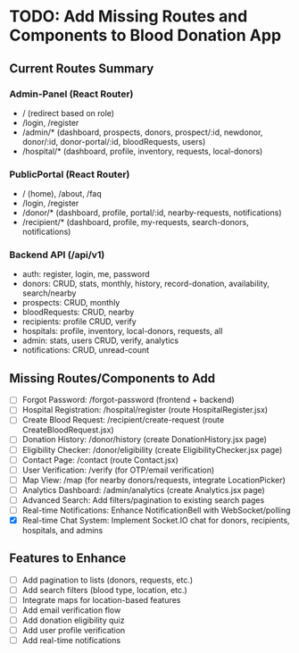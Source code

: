 # TODO: Add Missing Routes and Components to Blood Donation App

## Current Routes Summary
### Admin-Panel (React Router)
- / (redirect based on role)
- /login, /register
- /admin/* (dashboard, prospects, donors, prospect/:id, newdonor, donor/:id, donor-portal/:id, bloodRequests, users)
- /hospital/* (dashboard, profile, inventory, requests, local-donors)

### PublicPortal (React Router)
- / (home), /about, /faq
- /login, /register
- /donor/* (dashboard, profile, portal/:id, nearby-requests, notifications)
- /recipient/* (dashboard, profile, my-requests, search-donors, notifications)

### Backend API (/api/v1)
- auth: register, login, me, password
- donors: CRUD, stats, monthly, history, record-donation, availability, search/nearby
- prospects: CRUD, monthly
- bloodRequests: CRUD, nearby
- recipients: profile CRUD, verify
- hospitals: profile, inventory, local-donors, requests, all
- admin: stats, users CRUD, verify, analytics
- notifications: CRUD, unread-count

## Missing Routes/Components to Add
- [ ] Forgot Password: /forgot-password (frontend + backend)
- [ ] Hospital Registration: /hospital/register (route HospitalRegister.jsx)
- [ ] Create Blood Request: /recipient/create-request (route CreateBloodRequest.jsx)
- [ ] Donation History: /donor/history (create DonationHistory.jsx page)
- [ ] Eligibility Checker: /donor/eligibility (create EligibilityChecker.jsx page)
- [ ] Contact Page: /contact (route Contact.jsx)
- [ ] User Verification: /verify (for OTP/email verification)
- [ ] Map View: /map (for nearby donors/requests, integrate LocationPicker)
- [ ] Analytics Dashboard: /admin/analytics (create Analytics.jsx page)
- [ ] Advanced Search: Add filters/pagination to existing search pages
- [ ] Real-time Notifications: Enhance NotificationBell with WebSocket/polling
- [x] Real-time Chat System: Implement Socket.IO chat for donors, recipients, hospitals, and admins

## Features to Enhance
- [ ] Add pagination to lists (donors, requests, etc.)
- [ ] Add search filters (blood type, location, etc.)
- [ ] Integrate maps for location-based features
- [ ] Add email verification flow
- [ ] Add donation eligibility quiz
- [ ] Add user profile verification
- [ ] Add real-time notifications
